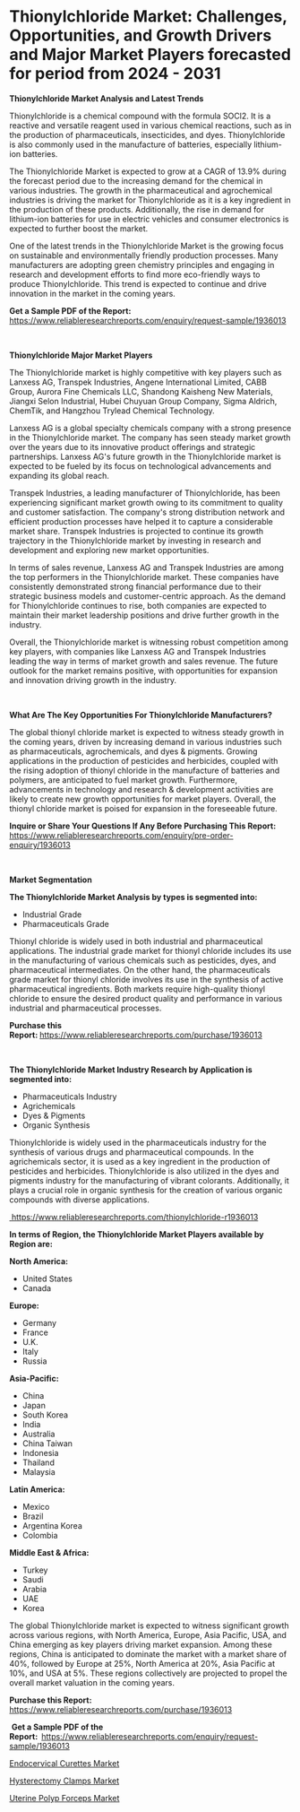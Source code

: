 <p><h1>Thionylchloride Market: Challenges, Opportunities, and Growth Drivers and Major Market Players forecasted for period from 2024 - 2031</h1></p><p><strong>Thionylchloride Market Analysis and Latest Trends</strong></p>
<p><p>Thionylchloride is a chemical compound with the formula SOCl2. It is a reactive and versatile reagent used in various chemical reactions, such as in the production of pharmaceuticals, insecticides, and dyes. Thionylchloride is also commonly used in the manufacture of batteries, especially lithium-ion batteries.</p><p>The Thionylchloride Market is expected to grow at a CAGR of 13.9% during the forecast period due to the increasing demand for the chemical in various industries. The growth in the pharmaceutical and agrochemical industries is driving the market for Thionylchloride as it is a key ingredient in the production of these products. Additionally, the rise in demand for lithium-ion batteries for use in electric vehicles and consumer electronics is expected to further boost the market.</p><p>One of the latest trends in the Thionylchloride Market is the growing focus on sustainable and environmentally friendly production processes. Many manufacturers are adopting green chemistry principles and engaging in research and development efforts to find more eco-friendly ways to produce Thionylchloride. This trend is expected to continue and drive innovation in the market in the coming years.</p></p>
<p><strong>Get a Sample PDF of the Report:&nbsp;</strong> <a href="https://www.reliableresearchreports.com/enquiry/request-sample/1936013">https://www.reliableresearchreports.com/enquiry/request-sample/1936013</a></p>
<p>&nbsp;</p>
<p><strong>Thionylchloride Major Market Players</strong></p>
<p><p>The Thionylchloride market is highly competitive with key players such as Lanxess AG, Transpek Industries, Angene International Limited, CABB Group, Aurora Fine Chemicals LLC, Shandong Kaisheng New Materials, Jiangxi Selon Industrial, Hubei Chuyuan Group Company, Sigma Aldrich, ChemTik, and Hangzhou Trylead Chemical Technology.</p><p>Lanxess AG is a global specialty chemicals company with a strong presence in the Thionylchloride market. The company has seen steady market growth over the years due to its innovative product offerings and strategic partnerships. Lanxess AG's future growth in the Thionylchloride market is expected to be fueled by its focus on technological advancements and expanding its global reach.</p><p>Transpek Industries, a leading manufacturer of Thionylchloride, has been experiencing significant market growth owing to its commitment to quality and customer satisfaction. The company's strong distribution network and efficient production processes have helped it to capture a considerable market share. Transpek Industries is projected to continue its growth trajectory in the Thionylchloride market by investing in research and development and exploring new market opportunities.</p><p>In terms of sales revenue, Lanxess AG and Transpek Industries are among the top performers in the Thionylchloride market. These companies have consistently demonstrated strong financial performance due to their strategic business models and customer-centric approach. As the demand for Thionylchloride continues to rise, both companies are expected to maintain their market leadership positions and drive further growth in the industry.</p><p>Overall, the Thionylchloride market is witnessing robust competition among key players, with companies like Lanxess AG and Transpek Industries leading the way in terms of market growth and sales revenue. The future outlook for the market remains positive, with opportunities for expansion and innovation driving growth in the industry.</p></p>
<p>&nbsp;</p>
<p><strong>What Are The Key Opportunities For Thionylchloride Manufacturers?</strong></p>
<p><p>The global thionyl chloride market is expected to witness steady growth in the coming years, driven by increasing demand in various industries such as pharmaceuticals, agrochemicals, and dyes & pigments. Growing applications in the production of pesticides and herbicides, coupled with the rising adoption of thionyl chloride in the manufacture of batteries and polymers, are anticipated to fuel market growth. Furthermore, advancements in technology and research & development activities are likely to create new growth opportunities for market players. Overall, the thionyl chloride market is poised for expansion in the foreseeable future.</p></p>
<p><strong>Inquire or Share Your Questions If Any Before Purchasing This Report:</strong> <a href="https://www.reliableresearchreports.com/enquiry/pre-order-enquiry/1936013">https://www.reliableresearchreports.com/enquiry/pre-order-enquiry/1936013</a></p>
<p>&nbsp;</p>
<p><strong>Market Segmentation</strong></p>
<p><strong>The Thionylchloride Market Analysis by types is segmented into:</strong></p>
<p><ul><li>Industrial Grade</li><li>Pharmaceuticals Grade</li></ul></p>
<p><p>Thionyl chloride is widely used in both industrial and pharmaceutical applications. The industrial grade market for thionyl chloride includes its use in the manufacturing of various chemicals such as pesticides, dyes, and pharmaceutical intermediates. On the other hand, the pharmaceuticals grade market for thionyl chloride involves its use in the synthesis of active pharmaceutical ingredients. Both markets require high-quality thionyl chloride to ensure the desired product quality and performance in various industrial and pharmaceutical processes.</p></p>
<p><strong>Purchase this Report:&nbsp;</strong><a href="https://www.reliableresearchreports.com/purchase/1936013">https://www.reliableresearchreports.com/purchase/1936013</a></p>
<p>&nbsp;</p>
<p><strong>The Thionylchloride Market Industry Research by Application is segmented into:</strong></p>
<p><ul><li>Pharmaceuticals Industry</li><li>Agrichemicals</li><li>Dyes & Pigments</li><li>Organic Synthesis</li></ul></p>
<p><p>Thionylchloride is widely used in the pharmaceuticals industry for the synthesis of various drugs and pharmaceutical compounds. In the agrichemicals sector, it is used as a key ingredient in the production of pesticides and herbicides. Thionylchloride is also utilized in the dyes and pigments industry for the manufacturing of vibrant colorants. Additionally, it plays a crucial role in organic synthesis for the creation of various organic compounds with diverse applications.</p></p>
<p><a href="https://www.reliableresearchreports.com/thionylchloride-r1936013">&nbsp;https://www.reliableresearchreports.com/thionylchloride-r1936013</a></p>
<p><strong>In terms of Region, the Thionylchloride Market Players available by Region are:</strong></p>
<p>
    <p> <strong> North America: </strong>
        <ul>
            <li>United States</li>
            <li>Canada</li>
        </ul>
        </p> 
    <p> <strong> Europe: </strong>
        <ul>
            <li>Germany</li>
            <li>France</li>
            <li>U.K.</li>
            <li>Italy</li>
            <li>Russia</li>
        </ul>
        </p> 
    <p> <strong> Asia-Pacific: </strong>
        <ul>
            <li>China</li>
            <li>Japan</li>
            <li>South Korea</li>
            <li>India</li>
            <li>Australia</li>
            <li>China Taiwan</li>
            <li>Indonesia</li>
            <li>Thailand</li>
            <li>Malaysia</li>
        </ul>
        </p> 
    <p> <strong> Latin America: </strong>
        <ul>
            <li>Mexico</li>
            <li>Brazil</li>
            <li>Argentina Korea</li>
            <li>Colombia</li>
        </ul>
        </p> 
    <p> <strong> Middle East & Africa: </strong>
        <ul>
            <li>Turkey</li>
            <li>Saudi</li>
            <li>Arabia</li>
            <li>UAE</li>
            <li>Korea</li>
        </ul>
    </p>
    </p>
<p><p>The global Thionylchloride market is expected to witness significant growth across various regions, with North America, Europe, Asia Pacific, USA, and China emerging as key players driving market expansion. Among these regions, China is anticipated to dominate the market with a market share of 40%, followed by Europe at 25%, North America at 20%, Asia Pacific at 10%, and USA at 5%. These regions collectively are projected to propel the overall market valuation in the coming years.</p></p>
<p><strong>Purchase this Report: </strong><a href="https://www.reliableresearchreports.com/purchase/1936013">https://www.reliableresearchreports.com/purchase/1936013</a></p>
<p>&nbsp;<strong>Get a Sample PDF of the Report:&nbsp;&nbsp;</strong><a href="https://www.reliableresearchreports.com/enquiry/request-sample/1936013">https://www.reliableresearchreports.com/enquiry/request-sample/1936013</a></p>
<p><strong></strong></p>
<p><p><a href="https://view.publitas.com/reportprime-1/future-trends-in-global-endocervical-curettes-market-market-insights-and-analysis-from-2024-to-2031-in-191-pages/">Endocervical Curettes Market</a></p><p><a href="https://view.publitas.com/reportprime-1/hysterectomy-clamps-market-a-global-and-regional-analysis-focus-on-region-country-level-analysis-and-competitive-landscape-analysis-and-forecast-2024-2031/">Hysterectomy Clamps Market</a></p><p><a href="https://view.publitas.com/reportprime-1/market-forecast-global-uterine-polyp-forceps-trends-and-impact-analysis-2024-2031-by-application-hospitals-clinics-and-by-type-straight-curved/">Uterine Polyp Forceps Market</a></p></p>